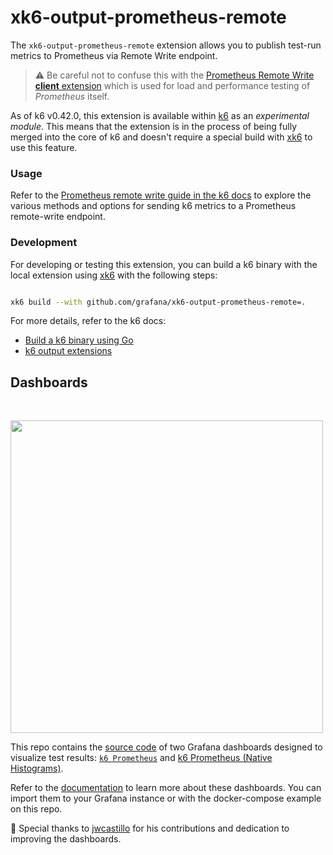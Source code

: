 # xk6-output-prometheus-remote

The `xk6-output-prometheus-remote` extension allows you to publish test-run metrics to Prometheus via Remote Write endpoint.

> :warning: Be careful not to confuse this with the [Prometheus Remote Write **client** extension](https://github.com/grafana/xk6-client-prometheus-remote) which is used for load and performance testing of _Prometheus_ itself.

As of k6 v0.42.0, this extension is available within [k6](https://github.com/grafana/k6) as an _experimental module_. This means that the extension is in the process of being fully merged into the core of k6 and doesn't require a special build with [xk6](https://github.com/grafana/xk6) to use this feature.


### Usage

Refer to the [Prometheus remote write guide in the k6 docs](https://k6.io/docs/results-output/real-time/prometheus-remote-write/) to explore the various methods and options for sending k6 metrics to a Prometheus remote-write endpoint. 

### Development

For developing or testing this extension, you can build a k6 binary with the local extension using [xk6](https://github.com/grafana/xk6) with the following steps:

```bash

xk6 build --with github.com/grafana/xk6-output-prometheus-remote=. 
```

For more details, refer to the k6 docs:
- [Build a k6 binary using Go](https://k6.io/docs/extensions/guides/build-a-k6-binary-using-go/)
- [k6 output extensions](https://k6.io/docs/extensions/get-started/create/output-extensions/)

## Dashboards

<p>&nbsp;</p>

[<img src="./images/dashboard-k6-prometheus-upper-section.png" width="500"/>](./images/dashboard-k6-prometheus.png)

This repo contains the [source code](./grafana/dashboards) of two Grafana dashboards designed to visualize test results: [`k6 Prometheus`](https://grafana.com/grafana/dashboards/19665-k6-prometheus/) and [k6 Prometheus (Native Histograms)](https://grafana.com/grafana/dashboards/18030-k6-prometheus-native-histograms/). 

Refer to the [documentation](https://k6.io/docs/results-output/real-time/prometheus-remote-write/#time-series-visualization) to learn more about these dashboards. You can import them to your Grafana instance or with the docker-compose example on this repo. 

🌟 Special thanks to [jwcastillo](https://github.com/jwcastillo) for his contributions and dedication to improving the dashboards. 
